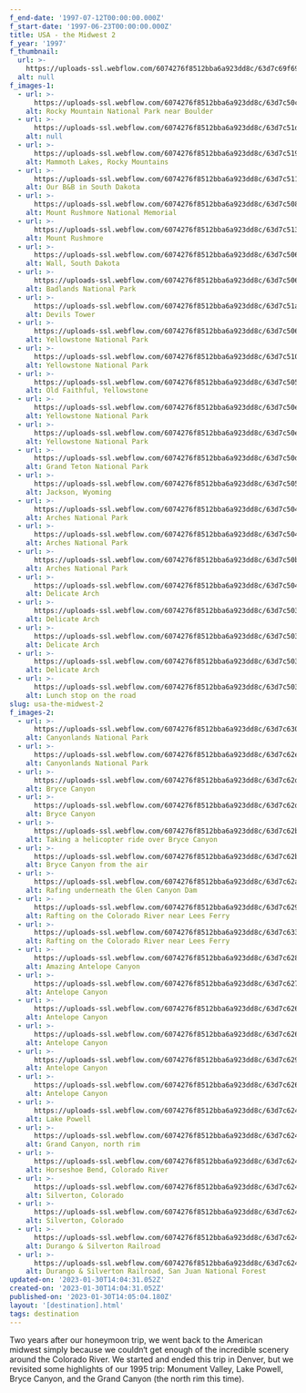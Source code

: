 ```yaml
---
f_end-date: '1997-07-12T00:00:00.000Z'
f_start-date: '1997-06-23T00:00:00.000Z'
title: USA - the Midwest 2
f_year: '1997'
f_thumbnail:
  url: >-
    https://uploads-ssl.webflow.com/6074276f8512bba6a923dd8c/63d7c69f6930941ccaa8f832_thumbnail.jpg
  alt: null
f_images-1:
  - url: >-
      https://uploads-ssl.webflow.com/6074276f8512bba6a923dd8c/63d7c50c70235372dd0a789b_IMG_3236.jpeg
    alt: Rocky Mountain National Park near Boulder
  - url: >-
      https://uploads-ssl.webflow.com/6074276f8512bba6a923dd8c/63d7c51d8526afb687385224_IMG_3237.jpeg
    alt: null
  - url: >-
      https://uploads-ssl.webflow.com/6074276f8512bba6a923dd8c/63d7c51957316be85612224b_IMG_3238.jpeg
    alt: Mammoth Lakes, Rocky Mountains
  - url: >-
      https://uploads-ssl.webflow.com/6074276f8512bba6a923dd8c/63d7c5117db4e41817a7f672_IMG_3239.jpeg
    alt: Our B&B in South Dakota
  - url: >-
      https://uploads-ssl.webflow.com/6074276f8512bba6a923dd8c/63d7c5086930946840a8dc43_IMG_3240.jpeg
    alt: Mount Rushmore National Memorial
  - url: >-
      https://uploads-ssl.webflow.com/6074276f8512bba6a923dd8c/63d7c513eea8a986a78d1164_IMG_3241.jpeg
    alt: Mount Rushmore
  - url: >-
      https://uploads-ssl.webflow.com/6074276f8512bba6a923dd8c/63d7c5068a41364b6b4325e6_IMG_3242.jpeg
    alt: Wall, South Dakota
  - url: >-
      https://uploads-ssl.webflow.com/6074276f8512bba6a923dd8c/63d7c50635f2c55074bafe96_IMG_3243.jpeg
    alt: Badlands National Park
  - url: >-
      https://uploads-ssl.webflow.com/6074276f8512bba6a923dd8c/63d7c51aca6ca6103e7a4a36_IMG_3244.jpeg
    alt: Devils Tower
  - url: >-
      https://uploads-ssl.webflow.com/6074276f8512bba6a923dd8c/63d7c506639bac1843e2043c_IMG_3245.jpeg
    alt: Yellowstone National Park
  - url: >-
      https://uploads-ssl.webflow.com/6074276f8512bba6a923dd8c/63d7c51026888bc7ecc70a47_IMG_3246.jpeg
    alt: Yellowstone National Park
  - url: >-
      https://uploads-ssl.webflow.com/6074276f8512bba6a923dd8c/63d7c50526888b4162c707b6_IMG_3247.jpeg
    alt: Old Faithful, Yellowstone
  - url: >-
      https://uploads-ssl.webflow.com/6074276f8512bba6a923dd8c/63d7c50e9ea4b78d281a39e9_IMG_3248.jpeg
    alt: Yellowstone National Park
  - url: >-
      https://uploads-ssl.webflow.com/6074276f8512bba6a923dd8c/63d7c50e38df790d26a81e6b_IMG_3249.jpeg
    alt: Yellowstone National Park
  - url: >-
      https://uploads-ssl.webflow.com/6074276f8512bba6a923dd8c/63d7c50df023a1067495f862_IMG_3250.jpeg
    alt: Grand Teton National Park
  - url: >-
      https://uploads-ssl.webflow.com/6074276f8512bba6a923dd8c/63d7c50502288ab3f8f8983b_IMG_3251.jpeg
    alt: Jackson, Wyoming
  - url: >-
      https://uploads-ssl.webflow.com/6074276f8512bba6a923dd8c/63d7c50467d64c700beb321d_IMG_3252.jpeg
    alt: Arches National Park
  - url: >-
      https://uploads-ssl.webflow.com/6074276f8512bba6a923dd8c/63d7c504d13c849f858f30d2_IMG_3253.jpeg
    alt: Arches National Park
  - url: >-
      https://uploads-ssl.webflow.com/6074276f8512bba6a923dd8c/63d7c50b46a1ec05b6830a58_IMG_3255.jpeg
    alt: Arches National Park
  - url: >-
      https://uploads-ssl.webflow.com/6074276f8512bba6a923dd8c/63d7c504d13c8402b08f30d1_IMG_3256.jpeg
    alt: Delicate Arch
  - url: >-
      https://uploads-ssl.webflow.com/6074276f8512bba6a923dd8c/63d7c503639bac1e7ee20430_IMG_3257.jpeg
    alt: Delicate Arch
  - url: >-
      https://uploads-ssl.webflow.com/6074276f8512bba6a923dd8c/63d7c50338df791ab6a81e2e_IMG_3259.jpeg
    alt: Delicate Arch
  - url: >-
      https://uploads-ssl.webflow.com/6074276f8512bba6a923dd8c/63d7c503d5d1edbcf00f2748_IMG_3260.jpeg
    alt: Delicate Arch
  - url: >-
      https://uploads-ssl.webflow.com/6074276f8512bba6a923dd8c/63d7c50367d64c0234eb3209_IMG_3261.jpeg
    alt: Lunch stop on the road
slug: usa-the-midwest-2
f_images-2:
  - url: >-
      https://uploads-ssl.webflow.com/6074276f8512bba6a923dd8c/63d7c63038df792ea1a831ab_IMG_3262.jpeg
    alt: Canyonlands National Park
  - url: >-
      https://uploads-ssl.webflow.com/6074276f8512bba6a923dd8c/63d7c62e26cc7e7f5b1233a0_IMG_3263.jpeg
    alt: Canyonlands National Park
  - url: >-
      https://uploads-ssl.webflow.com/6074276f8512bba6a923dd8c/63d7c62d02288a49e1f8b3d1_IMG_3264.jpeg
    alt: Bryce Canyon
  - url: >-
      https://uploads-ssl.webflow.com/6074276f8512bba6a923dd8c/63d7c62d9ea4b718901a4554_IMG_3265.jpeg
    alt: Bryce Canyon
  - url: >-
      https://uploads-ssl.webflow.com/6074276f8512bba6a923dd8c/63d7c62b639bac4294e2167b_IMG_3266.jpeg
    alt: Taking a helicopter ride over Bryce Canyon
  - url: >-
      https://uploads-ssl.webflow.com/6074276f8512bba6a923dd8c/63d7c62b20f6778494ce6514_IMG_3267.jpeg
    alt: Bryce Canyon from the air
  - url: >-
      https://uploads-ssl.webflow.com/6074276f8512bba6a923dd8c/63d7c62a38df7977afa83194_IMG_3268.jpeg
    alt: Rafing underneath the Glen Canyon Dam
  - url: >-
      https://uploads-ssl.webflow.com/6074276f8512bba6a923dd8c/63d7c629dea9959aca527ea5_IMG_3269.jpeg
    alt: Rafting on the Colorado River near Lees Ferry
  - url: >-
      https://uploads-ssl.webflow.com/6074276f8512bba6a923dd8c/63d7c63379452377a679ce46_IMG_3270.jpeg
    alt: Rafting on the Colorado River near Lees Ferry
  - url: >-
      https://uploads-ssl.webflow.com/6074276f8512bba6a923dd8c/63d7c62874fc9a8453d6402e_IMG_3271.jpeg
    alt: Amazing Antelope Canyon
  - url: >-
      https://uploads-ssl.webflow.com/6074276f8512bba6a923dd8c/63d7c627de2c9074aa9a58ee_IMG_3274.jpeg
    alt: Antelope Canyon
  - url: >-
      https://uploads-ssl.webflow.com/6074276f8512bba6a923dd8c/63d7c626eea8a97f628d2f26_IMG_3275.jpeg
    alt: Antelope Canyon
  - url: >-
      https://uploads-ssl.webflow.com/6074276f8512bba6a923dd8c/63d7c6268566b240d3f1270c_IMG_3276.jpeg
    alt: Antelope Canyon
  - url: >-
      https://uploads-ssl.webflow.com/6074276f8512bba6a923dd8c/63d7c629f75cd9a8bff3fa2c_IMG_3279.jpg
    alt: Antelope Canyon
  - url: >-
      https://uploads-ssl.webflow.com/6074276f8512bba6a923dd8c/63d7c62626888b419ec721ae_IMG_3277.jpeg
    alt: Antelope Canyon
  - url: >-
      https://uploads-ssl.webflow.com/6074276f8512bba6a923dd8c/63d7c6248fb9c1ac472bdbd6_IMG_3278.jpg
    alt: Lake Powell
  - url: >-
      https://uploads-ssl.webflow.com/6074276f8512bba6a923dd8c/63d7c62457316b27da1247ca_IMG_3280.jpg
    alt: Grand Canyon, north rim
  - url: >-
      https://uploads-ssl.webflow.com/6074276f8512bba6a923dd8c/63d7c624bf7ddd466787ea39_IMG_3281.jpg
    alt: Horseshoe Bend, Colorado River
  - url: >-
      https://uploads-ssl.webflow.com/6074276f8512bba6a923dd8c/63d7c62467d64c286eeb40c5_IMG_3282.jpg
    alt: Silverton, Colorado
  - url: >-
      https://uploads-ssl.webflow.com/6074276f8512bba6a923dd8c/63d7c6247cf331c8eb323992_IMG_3283.jpg
    alt: Silverton, Colorado
  - url: >-
      https://uploads-ssl.webflow.com/6074276f8512bba6a923dd8c/63d7c62448bf29c0280cef70_IMG_3284.jpg
    alt: Durango & Silverton Railroad
  - url: >-
      https://uploads-ssl.webflow.com/6074276f8512bba6a923dd8c/63d7c62435f2c5242ebb08c5_IMG_3285.jpg
    alt: Durango & Silverton Railroad, San Juan National Forest
updated-on: '2023-01-30T14:04:31.052Z'
created-on: '2023-01-30T14:04:31.052Z'
published-on: '2023-01-30T14:05:04.180Z'
layout: '[destination].html'
tags: destination
---
```


Two years after our honeymoon trip, we went back to the American midwest simply because we couldn‘t get enough of the incredible scenery around the Colorado River. We started and ended this trip in Denver, but we revisited some highlights of our 1995 trip: Monument Valley, Lake Powell, Bryce Canyon, and the Grand Canyon (the north rim this time).
